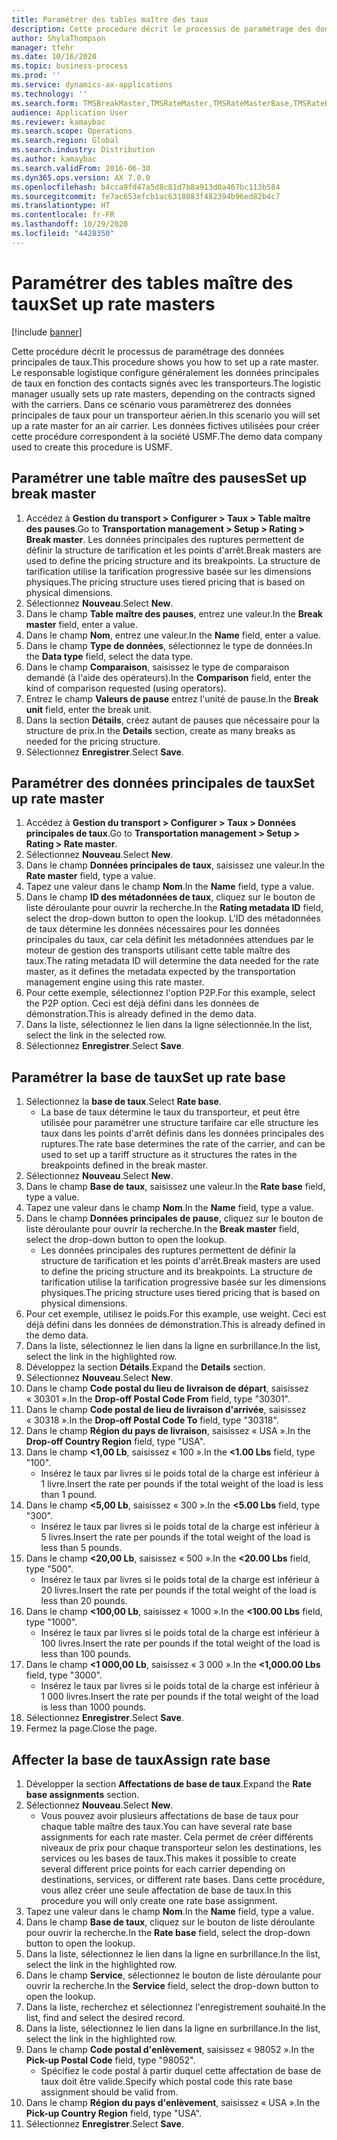 ```yaml
---
title: Paramétrer des tables maître des taux
description: Cette procédure décrit le processus de paramétrage des données principales de taux.
author: ShylaThompson
manager: tfehr
ms.date: 10/16/2020
ms.topic: business-process
ms.prod: ''
ms.service: dynamics-ax-applications
ms.technology: ''
ms.search.form: TMSBreakMaster,TMSRateMaster,TMSRateMasterBase,TMSRateBaseType, TMSRouteWorkbench
audience: Application User
ms.reviewer: kamaybac
ms.search.scope: Operations
ms.search.region: Global
ms.search.industry: Distribution
ms.author: kamaybac
ms.search.validFrom: 2016-06-30
ms.dyn365.ops.version: AX 7.0.0
ms.openlocfilehash: b4cca9fd47a5d8c81d7b8a913d0a467bc113b584
ms.sourcegitcommit: fe7ac653efcb1ac6318083f482394b96ed82b4c7
ms.translationtype: HT
ms.contentlocale: fr-FR
ms.lasthandoff: 10/29/2020
ms.locfileid: "4428350"
---
```

# <a name="set-up-rate-masters"></a><span data-ttu-id="a3bfa-103">Paramétrer des tables maître des taux</span><span class="sxs-lookup"><span data-stu-id="a3bfa-103">Set up rate masters</span></span>

[!include [banner](../../includes/banner.md)]

<span data-ttu-id="a3bfa-104">Cette procédure décrit le processus de paramétrage des données principales de taux.</span><span class="sxs-lookup"><span data-stu-id="a3bfa-104">This procedure shows you how to set up a rate master.</span></span> <span data-ttu-id="a3bfa-105">Le responsable logistique configure généralement les données principales de taux en fonction des contacts signés avec les transporteurs.</span><span class="sxs-lookup"><span data-stu-id="a3bfa-105">The logistic manager usually sets up rate masters, depending on the contracts signed with the carriers.</span></span> <span data-ttu-id="a3bfa-106">Dans ce scénario vous paramètrerez des données principales de taux pour un transporteur aérien.</span><span class="sxs-lookup"><span data-stu-id="a3bfa-106">In this scenario you will set up a rate master for an air carrier.</span></span> <span data-ttu-id="a3bfa-107">Les données fictives utilisées pour créer cette procédure correspondent à la société USMF.</span><span class="sxs-lookup"><span data-stu-id="a3bfa-107">The demo data company used to create this procedure is USMF.</span></span>

## <a name="set-up-break-master"></a><span data-ttu-id="a3bfa-108">Paramétrer une table maître des pauses</span><span class="sxs-lookup"><span data-stu-id="a3bfa-108">Set up break master</span></span>

1. <span data-ttu-id="a3bfa-109">Accédez à **Gestion du transport > Configurer > Taux > Table maître des pauses**.</span><span class="sxs-lookup"><span data-stu-id="a3bfa-109">Go to **Transportation management > Setup > Rating > Break master**.</span></span> <span data-ttu-id="a3bfa-110">Les données principales des ruptures permettent de définir la structure de tarification et les points d'arrêt.</span><span class="sxs-lookup"><span data-stu-id="a3bfa-110">Break masters are used to define the pricing structure and its breakpoints.</span></span> <span data-ttu-id="a3bfa-111">La structure de tarification utilise la tarification progressive basée sur les dimensions physiques.</span><span class="sxs-lookup"><span data-stu-id="a3bfa-111">The pricing structure uses tiered pricing that is based on physical dimensions.</span></span>  
1. <span data-ttu-id="a3bfa-112">Sélectionnez **Nouveau**.</span><span class="sxs-lookup"><span data-stu-id="a3bfa-112">Select **New**.</span></span>
1. <span data-ttu-id="a3bfa-113">Dans le champ **Table maître des pauses**, entrez une valeur.</span><span class="sxs-lookup"><span data-stu-id="a3bfa-113">In the **Break master** field, enter a value.</span></span>
1. <span data-ttu-id="a3bfa-114">Dans le champ **Nom**, entrez une valeur.</span><span class="sxs-lookup"><span data-stu-id="a3bfa-114">In the **Name** field, enter a value.</span></span>
1. <span data-ttu-id="a3bfa-115">Dans le champ **Type de données**, sélectionnez le type de données.</span><span class="sxs-lookup"><span data-stu-id="a3bfa-115">In the **Data type** field, select the data type.</span></span>
1. <span data-ttu-id="a3bfa-116">Dans le champ **Comparaison**, saisissez le type de comparaison demandé (à l'aide des opérateurs).</span><span class="sxs-lookup"><span data-stu-id="a3bfa-116">In the **Comparison** field, enter the kind of comparison requested (using operators).</span></span>
1. <span data-ttu-id="a3bfa-117">Entrez le champ **Valeurs de pause** entrez l'unité de pause.</span><span class="sxs-lookup"><span data-stu-id="a3bfa-117">In the **Break unit** field, enter the break unit.</span></span>
1. <span data-ttu-id="a3bfa-118">Dans la section **Détails**, créez autant de pauses que nécessaire pour la structure de prix.</span><span class="sxs-lookup"><span data-stu-id="a3bfa-118">In the **Details** section, create as many breaks as needed for the pricing structure.</span></span>
1. <span data-ttu-id="a3bfa-119">Sélectionnez **Enregistrer**.</span><span class="sxs-lookup"><span data-stu-id="a3bfa-119">Select **Save**.</span></span>

## <a name="set-up-rate-master"></a><span data-ttu-id="a3bfa-120">Paramétrer des données principales de taux</span><span class="sxs-lookup"><span data-stu-id="a3bfa-120">Set up rate master</span></span>

1. <span data-ttu-id="a3bfa-121">Accédez à **Gestion du transport > Configurer > Taux > Données principales de taux**.</span><span class="sxs-lookup"><span data-stu-id="a3bfa-121">Go to **Transportation management > Setup > Rating > Rate master**.</span></span>
1. <span data-ttu-id="a3bfa-122">Sélectionnez **Nouveau**.</span><span class="sxs-lookup"><span data-stu-id="a3bfa-122">Select **New**.</span></span>
1. <span data-ttu-id="a3bfa-123">Dans le champ **Données principales de taux**, saisissez une valeur.</span><span class="sxs-lookup"><span data-stu-id="a3bfa-123">In the **Rate master** field, type a value.</span></span>
1. <span data-ttu-id="a3bfa-124">Tapez une valeur dans le champ **Nom**.</span><span class="sxs-lookup"><span data-stu-id="a3bfa-124">In the **Name** field, type a value.</span></span>
1. <span data-ttu-id="a3bfa-125">Dans le champ **ID des métadonnées de taux**, cliquez sur le bouton de liste déroulante pour ouvrir la recherche.</span><span class="sxs-lookup"><span data-stu-id="a3bfa-125">In the **Rating metadata ID** field, select the drop-down button to open the lookup.</span></span> <span data-ttu-id="a3bfa-126">L'ID des métadonnées de taux détermine les données nécessaires pour les données principales du taux, car cela définit les métadonnées attendues par le moteur de gestion des transports utilisant cette table maître des taux.</span><span class="sxs-lookup"><span data-stu-id="a3bfa-126">The rating metadata ID will determine the data needed for the rate master, as it defines the metadata expected by the transportation management engine using this rate master.</span></span>  
1. <span data-ttu-id="a3bfa-127">Pour cette exemple, sélectionnez l'option P2P.</span><span class="sxs-lookup"><span data-stu-id="a3bfa-127">For this example, select the P2P option.</span></span> <span data-ttu-id="a3bfa-128">Ceci est déjà défini dans les données de démonstration.</span><span class="sxs-lookup"><span data-stu-id="a3bfa-128">This is already defined in the demo data.</span></span>
1. <span data-ttu-id="a3bfa-129">Dans la liste, sélectionnez le lien dans la ligne sélectionnée.</span><span class="sxs-lookup"><span data-stu-id="a3bfa-129">In the list, select the link in the selected row.</span></span>
1. <span data-ttu-id="a3bfa-130">Sélectionnez **Enregistrer**.</span><span class="sxs-lookup"><span data-stu-id="a3bfa-130">Select **Save**.</span></span>

## <a name="set-up-rate-base"></a><span data-ttu-id="a3bfa-131">Paramétrer la base de taux</span><span class="sxs-lookup"><span data-stu-id="a3bfa-131">Set up rate base</span></span>

1. <span data-ttu-id="a3bfa-132">Sélectionnez la **base de taux**.</span><span class="sxs-lookup"><span data-stu-id="a3bfa-132">Select **Rate base**.</span></span>
    * <span data-ttu-id="a3bfa-133">La base de taux détermine le taux du transporteur, et peut être utilisée pour paramétrer une structure tarifaire car elle structure les taux dans les points d'arrêt définis dans les données principales des ruptures.</span><span class="sxs-lookup"><span data-stu-id="a3bfa-133">The rate base determines the rate of the carrier, and can be used to set up a tariff structure as it structures the rates in the breakpoints defined in the break master.</span></span>  
2. <span data-ttu-id="a3bfa-134">Sélectionnez **Nouveau**.</span><span class="sxs-lookup"><span data-stu-id="a3bfa-134">Select **New**.</span></span>
3. <span data-ttu-id="a3bfa-135">Dans le champ **Base de taux**, saisissez une valeur.</span><span class="sxs-lookup"><span data-stu-id="a3bfa-135">In the **Rate base** field, type a value.</span></span>
4. <span data-ttu-id="a3bfa-136">Tapez une valeur dans le champ **Nom**.</span><span class="sxs-lookup"><span data-stu-id="a3bfa-136">In the **Name** field, type a value.</span></span>
5. <span data-ttu-id="a3bfa-137">Dans le champ **Données principales de pause**, cliquez sur le bouton de liste déroulante pour ouvrir la recherche.</span><span class="sxs-lookup"><span data-stu-id="a3bfa-137">In the **Break master** field, select the drop-down button to open the lookup.</span></span>
    * <span data-ttu-id="a3bfa-138">Les données principales des ruptures permettent de définir la structure de tarification et les points d'arrêt.</span><span class="sxs-lookup"><span data-stu-id="a3bfa-138">Break masters are used to define the pricing structure and its breakpoints.</span></span> <span data-ttu-id="a3bfa-139">La structure de tarification utilise la tarification progressive basée sur les dimensions physiques.</span><span class="sxs-lookup"><span data-stu-id="a3bfa-139">The pricing structure uses tiered pricing that is based on physical dimensions.</span></span>  
6. <span data-ttu-id="a3bfa-140">Pour cet exemple, utilisez le poids.</span><span class="sxs-lookup"><span data-stu-id="a3bfa-140">For this example, use weight.</span></span> <span data-ttu-id="a3bfa-141">Ceci est déjà défini dans les données de démonstration.</span><span class="sxs-lookup"><span data-stu-id="a3bfa-141">This is already defined in the demo data.</span></span>
7. <span data-ttu-id="a3bfa-142">Dans la liste, sélectionnez le lien dans la ligne en surbrillance.</span><span class="sxs-lookup"><span data-stu-id="a3bfa-142">In the list, select the link in the highlighted row.</span></span>
8. <span data-ttu-id="a3bfa-143">Développez la section **Détails**.</span><span class="sxs-lookup"><span data-stu-id="a3bfa-143">Expand the **Details** section.</span></span>
9. <span data-ttu-id="a3bfa-144">Sélectionnez **Nouveau**.</span><span class="sxs-lookup"><span data-stu-id="a3bfa-144">Select **New**.</span></span>
10. <span data-ttu-id="a3bfa-145">Dans le champ **Code postal du lieu de livraison de départ**, saisissez « 30301 ».</span><span class="sxs-lookup"><span data-stu-id="a3bfa-145">In the **Drop-off Postal Code From** field, type "30301".</span></span>
11. <span data-ttu-id="a3bfa-146">Dans le champ **Code postal de lieu de livraison d'arrivée**, saisissez « 30318 ».</span><span class="sxs-lookup"><span data-stu-id="a3bfa-146">In the **Drop-off Postal Code To** field, type "30318".</span></span>
12. <span data-ttu-id="a3bfa-147">Dans le champ **Région du pays de livraison**, saisissez « USA ».</span><span class="sxs-lookup"><span data-stu-id="a3bfa-147">In the **Drop-off Country Region** field, type "USA".</span></span>
13. <span data-ttu-id="a3bfa-148">Dans le champ **<1,00 Lb**, saisissez « 100 ».</span><span class="sxs-lookup"><span data-stu-id="a3bfa-148">In the **<1.00 Lbs** field, type "100".</span></span>
    * <span data-ttu-id="a3bfa-149">Insérez le taux par livres si le poids total de la charge est inférieur à 1 livre.</span><span class="sxs-lookup"><span data-stu-id="a3bfa-149">Insert the rate per pounds if the total weight of the load is less than 1 pound.</span></span>  
14. <span data-ttu-id="a3bfa-150">Dans le champ **<5,00 Lb**, saisissez « 300 ».</span><span class="sxs-lookup"><span data-stu-id="a3bfa-150">In the **<5.00 Lbs** field, type "300".</span></span>
    * <span data-ttu-id="a3bfa-151">Insérez le taux par livres si le poids total de la charge est inférieur à 5 livres.</span><span class="sxs-lookup"><span data-stu-id="a3bfa-151">Insert the rate per pounds if the total weight of the load is less than 5 pounds.</span></span>  
15. <span data-ttu-id="a3bfa-152">Dans le champ **<20,00 Lb**, saisissez « 500 ».</span><span class="sxs-lookup"><span data-stu-id="a3bfa-152">In the **<20.00 Lbs** field, type "500".</span></span>
    * <span data-ttu-id="a3bfa-153">Insérez le taux par livres si le poids total de la charge est inférieur à 20 livres.</span><span class="sxs-lookup"><span data-stu-id="a3bfa-153">Insert the rate per pounds if the total weight of the load is less than 20 pounds.</span></span>  
16. <span data-ttu-id="a3bfa-154">Dans le champ **<100,00 Lb**, saisissez « 1000 ».</span><span class="sxs-lookup"><span data-stu-id="a3bfa-154">In the **<100.00 Lbs** field, type "1000".</span></span>
    * <span data-ttu-id="a3bfa-155">Insérez le taux par livres si le poids total de la charge est inférieur à 100 livres.</span><span class="sxs-lookup"><span data-stu-id="a3bfa-155">Insert the rate per pounds if the total weight of the load is less than 100 pounds.</span></span>  
17. <span data-ttu-id="a3bfa-156">Dans le champ **<1 000,00 Lb**, saisissez « 3 000 ».</span><span class="sxs-lookup"><span data-stu-id="a3bfa-156">In the **<1,000.00 Lbs** field, type "3000".</span></span>
    * <span data-ttu-id="a3bfa-157">Insérez le taux par livres si le poids total de la charge est inférieur à 1 000 livres.</span><span class="sxs-lookup"><span data-stu-id="a3bfa-157">Insert the rate per pounds if the total weight of the load is less than 1000 pounds.</span></span>  
18. <span data-ttu-id="a3bfa-158">Sélectionnez **Enregistrer**.</span><span class="sxs-lookup"><span data-stu-id="a3bfa-158">Select **Save**.</span></span>
19. <span data-ttu-id="a3bfa-159">Fermez la page.</span><span class="sxs-lookup"><span data-stu-id="a3bfa-159">Close the page.</span></span>

## <a name="assign-rate-base"></a><span data-ttu-id="a3bfa-160">Affecter la base de taux</span><span class="sxs-lookup"><span data-stu-id="a3bfa-160">Assign rate base</span></span>

1. <span data-ttu-id="a3bfa-161">Développer la section **Affectations de base de taux**.</span><span class="sxs-lookup"><span data-stu-id="a3bfa-161">Expand the **Rate base assignments** section.</span></span>
2. <span data-ttu-id="a3bfa-162">Sélectionnez **Nouveau**.</span><span class="sxs-lookup"><span data-stu-id="a3bfa-162">Select **New**.</span></span>
    * <span data-ttu-id="a3bfa-163">Vous pouvez avoir plusieurs affectations de base de taux pour chaque table maître des taux.</span><span class="sxs-lookup"><span data-stu-id="a3bfa-163">You can have several rate base assignments for each rate master.</span></span> <span data-ttu-id="a3bfa-164">Cela permet de créer différents niveaux de prix pour chaque transporteur selon les destinations, les services ou les bases de taux.</span><span class="sxs-lookup"><span data-stu-id="a3bfa-164">This makes it possible to create several different price points for each carrier depending on destinations, services, or different rate bases.</span></span> <span data-ttu-id="a3bfa-165">Dans cette procédure, vous allez créer une seule affectation de base de taux.</span><span class="sxs-lookup"><span data-stu-id="a3bfa-165">In this procedure you will only create one rate base assignment.</span></span>  
3. <span data-ttu-id="a3bfa-166">Tapez une valeur dans le champ **Nom**.</span><span class="sxs-lookup"><span data-stu-id="a3bfa-166">In the **Name** field, type a value.</span></span>
4. <span data-ttu-id="a3bfa-167">Dans le champ **Base de taux**, cliquez sur le bouton de liste déroulante pour ouvrir la recherche.</span><span class="sxs-lookup"><span data-stu-id="a3bfa-167">In the **Rate base** field, select the drop-down button to open the lookup.</span></span>
5. <span data-ttu-id="a3bfa-168">Dans la liste, sélectionnez le lien dans la ligne en surbrillance.</span><span class="sxs-lookup"><span data-stu-id="a3bfa-168">In the list, select the link in the highlighted row.</span></span>
6. <span data-ttu-id="a3bfa-169">Dans le champ **Service**, sélectionnez le bouton de liste déroulante pour ouvrir la recherche.</span><span class="sxs-lookup"><span data-stu-id="a3bfa-169">In the **Service** field, select the drop-down button to open the lookup.</span></span>
7. <span data-ttu-id="a3bfa-170">Dans la liste, recherchez et sélectionnez l'enregistrement souhaité.</span><span class="sxs-lookup"><span data-stu-id="a3bfa-170">In the list, find and select the desired record.</span></span>
8. <span data-ttu-id="a3bfa-171">Dans la liste, sélectionnez le lien dans la ligne en surbrillance.</span><span class="sxs-lookup"><span data-stu-id="a3bfa-171">In the list, select the link in the highlighted row.</span></span>
9. <span data-ttu-id="a3bfa-172">Dans le champ **Code postal d'enlèvement**, saisissez « 98052 ».</span><span class="sxs-lookup"><span data-stu-id="a3bfa-172">In the **Pick-up Postal Code** field, type "98052".</span></span>
    * <span data-ttu-id="a3bfa-173">Spécifiez le code postal à partir duquel cette affectation de base de taux doit être valide.</span><span class="sxs-lookup"><span data-stu-id="a3bfa-173">Specify which postal code this rate base assignment should be valid from.</span></span>
10. <span data-ttu-id="a3bfa-174">Dans le champ **Région du pays d'enlèvement**, saisissez « USA ».</span><span class="sxs-lookup"><span data-stu-id="a3bfa-174">In the **Pick-up Country Region** field, type "USA".</span></span>
11. <span data-ttu-id="a3bfa-175">Sélectionnez **Enregistrer**.</span><span class="sxs-lookup"><span data-stu-id="a3bfa-175">Select **Save**.</span></span>
